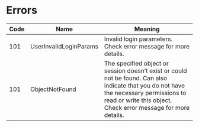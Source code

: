 # Errors

Code | Name | Meaning
---- | ---- | -------
101  | UserInvalidLoginParams | Invalid login parameters. Check error message for more details.
101  | ObjectNotFound | The specified object or session doesn’t exist or could not be found. Can also indicate that you do not have the necessary permissions to read or write this object. Check error message for more details.
